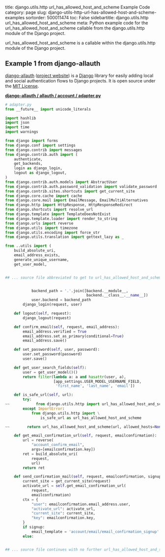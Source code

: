 title: django.utils.http url_has_allowed_host_and_scheme Example Code
category: page
slug: django-utils-http-url-has-allowed-host-and-scheme-examples
sortorder: 500011474
toc: False
sidebartitle: django.utils.http url_has_allowed_host_and_scheme
meta: Python example code for the url_has_allowed_host_and_scheme callable from the django.utils.http module of the Django project.


url_has_allowed_host_and_scheme is a callable within the django.utils.http module of the Django project.


## Example 1 from django-allauth
[django-allauth](https://github.com/pennersr/django-allauth)
([project website](https://www.intenct.nl/projects/django-allauth/)) is a
[Django](/django.html) library for easily adding local and social authentication
flows to Django projects. It is open source under the
[MIT License](https://github.com/pennersr/django-allauth/blob/master/LICENSE).
         

[**django-allauth / allauth / account / adapter.py**](https://github.com/pennersr/django-allauth/blob/master/allauth/account/adapter.py)

```python
# adapter.py
from __future__ import unicode_literals

import hashlib
import json
import time
import warnings

from django import forms
from django.conf import settings
from django.contrib import messages
from django.contrib.auth import (
    authenticate,
    get_backends,
    login as django_login,
    logout as django_logout,
)
from django.contrib.auth.models import AbstractUser
from django.contrib.auth.password_validation import validate_password
from django.contrib.sites.shortcuts import get_current_site
from django.core.cache import cache
from django.core.mail import EmailMessage, EmailMultiAlternatives
from django.http import HttpResponse, HttpResponseRedirect
from django.shortcuts import resolve_url
from django.template import TemplateDoesNotExist
from django.template.loader import render_to_string
from django.urls import reverse
from django.utils import timezone
from django.utils.encoding import force_str
from django.utils.translation import gettext_lazy as _

from ..utils import (
    build_absolute_uri,
    email_address_exists,
    generate_unique_username,
    get_user_model,


## ... source file abbreviated to get to url_has_allowed_host_and_scheme examples ...


            backend_path = '.'.join([backend.__module__,
                                     backend.__class__.__name__])
            user.backend = backend_path
        django_login(request, user)

    def logout(self, request):
        django_logout(request)

    def confirm_email(self, request, email_address):
        email_address.verified = True
        email_address.set_as_primary(conditional=True)
        email_address.save()

    def set_password(self, user, password):
        user.set_password(password)
        user.save()

    def get_user_search_fields(self):
        user = get_user_model()()
        return filter(lambda a: a and hasattr(user, a),
                      [app_settings.USER_MODEL_USERNAME_FIELD,
                       'first_name', 'last_name', 'email'])

    def is_safe_url(self, url):
        try:
~~            from django.utils.http import url_has_allowed_host_and_scheme
        except ImportError:
            from django.utils.http import \
                is_safe_url as url_has_allowed_host_and_scheme

~~        return url_has_allowed_host_and_scheme(url, allowed_hosts=None)

    def get_email_confirmation_url(self, request, emailconfirmation):
        url = reverse(
            "account_confirm_email",
            args=[emailconfirmation.key])
        ret = build_absolute_uri(
            request,
            url)
        return ret

    def send_confirmation_mail(self, request, emailconfirmation, signup):
        current_site = get_current_site(request)
        activate_url = self.get_email_confirmation_url(
            request,
            emailconfirmation)
        ctx = {
            "user": emailconfirmation.email_address.user,
            "activate_url": activate_url,
            "current_site": current_site,
            "key": emailconfirmation.key,
        }
        if signup:
            email_template = 'account/email/email_confirmation_signup'
        else:


## ... source file continues with no further url_has_allowed_host_and_scheme examples...

```

